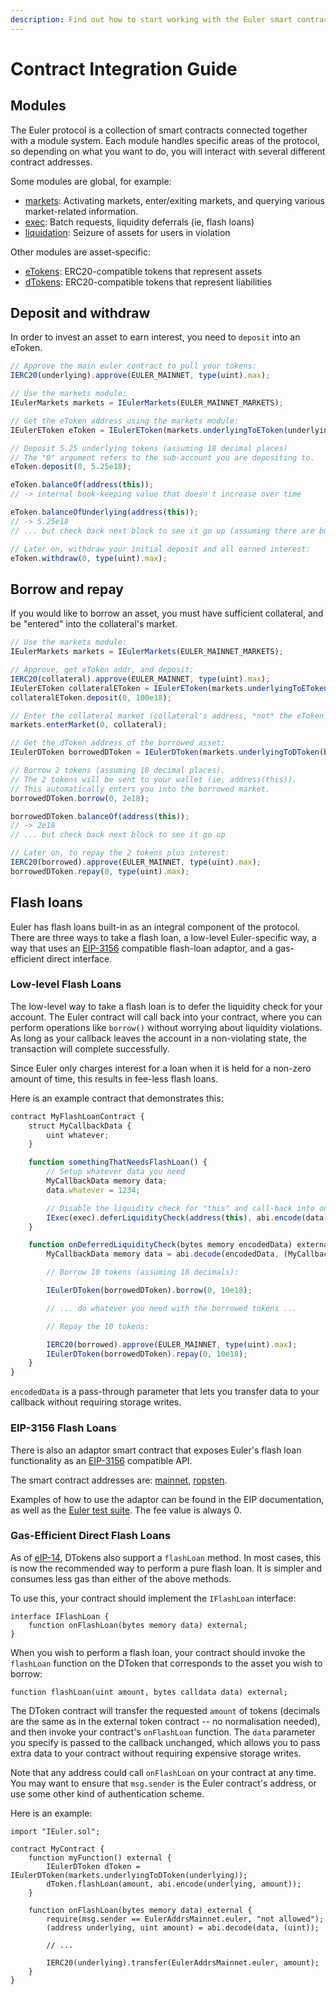 ```yaml
---
description: Find out how to start working with the Euler smart contracts
---
```


# Contract Integration Guide

## Modules

The Euler protocol is a collection of smart contracts connected together with a module system. Each module handles specific areas of the protocol, so depending on what you want to do, you will interact with several different contract addresses.

Some modules are global, for example:

* [markets](https://docs.euler.finance/developers/contract-reference#ieulermarkets): Activating markets, enter/exiting markets, and querying various market-related information.
* [exec](https://docs.euler.finance/developers/contract-reference#ieulerexec): Batch requests, liquidity deferrals (ie, flash loans)
* [liquidation](https://docs.euler.finance/developers/contract-reference#ieulerliquidation): Seizure of assets for users in violation

Other modules are asset-specific:

* [eTokens](https://docs.euler.finance/developers/contract-reference#ieuleretoken): ERC20-compatible tokens that represent assets
* [dTokens](https://docs.euler.finance/developers/contract-reference#ieulerdtoken): ERC20-compatible tokens that represent liabilities

## Deposit and withdraw

In order to invest an asset to earn interest, you need to `deposit` into an eToken.

```javascript
// Approve the main euler contract to pull your tokens:
IERC20(underlying).approve(EULER_MAINNET, type(uint).max);

// Use the markets module:
IEulerMarkets markets = IEulerMarkets(EULER_MAINNET_MARKETS);

// Get the eToken address using the markets module:
IEulerEToken eToken = IEulerEToken(markets.underlyingToEToken(underlying));

// Deposit 5.25 underlying tokens (assuming 18 decimal places)
// The "0" argument refers to the sub-account you are depositing to.
eToken.deposit(0, 5.25e18);

eToken.balanceOf(address(this));
// -> internal book-keeping value that doesn't increase over time

eToken.balanceOfUnderlying(address(this));
// -> 5.25e18
// ... but check back next block to see it go up (assuming there are borrowers)

// Later on, withdraw your initial deposit and all earned interest:
eToken.withdraw(0, type(uint).max);
```

## Borrow and repay

If you would like to borrow an asset, you must have sufficient collateral, and be "entered" into the collateral's market.

```javascript
// Use the markets module:
IEulerMarkets markets = IEulerMarkets(EULER_MAINNET_MARKETS);

// Approve, get eToken addr, and deposit:
IERC20(collateral).approve(EULER_MAINNET, type(uint).max);
IEulerEToken collateralEToken = IEulerEToken(markets.underlyingToEToken(collateral));
collateralEToken.deposit(0, 100e18);

// Enter the collateral market (collateral's address, *not* the eToken address):
markets.enterMarket(0, collateral);

// Get the dToken address of the borrowed asset:
IEulerDToken borrowedDToken = IEulerDToken(markets.underlyingToDToken(borrowed));

// Borrow 2 tokens (assuming 18 decimal places).
// The 2 tokens will be sent to your wallet (ie, address(this)).
// This automatically enters you into the borrowed market.
borrowedDToken.borrow(0, 2e18);

borrowedDToken.balanceOf(address(this));
// -> 2e18
// ... but check back next block to see it go up

// Later on, to repay the 2 tokens plus interest:
IERC20(borrowed).approve(EULER_MAINNET, type(uint).max);
borrowedDToken.repay(0, type(uint).max);
```

## Flash loans

Euler has flash loans built-in as an integral component of the protocol. There are three ways to take a flash loan, a low-level Euler-specific way, a way that uses an [EIP-3156](https://eips.ethereum.org/EIPS/eip-3156) compatible flash-loan adaptor, and a gas-efficient direct interface.

### Low-level Flash Loans

The low-level way to take a flash loan is to defer the liquidity check for your account. The Euler contract will call back into your contract, where you can perform operations like `borrow()` without worrying about liquidity violations. As long as your callback leaves the account in a non-violating state, the transaction will complete successfully.

Since Euler only charges interest for a loan when it is held for a non-zero amount of time, this results in fee-less flash loans.

Here is an example contract that demonstrates this:

```javascript
contract MyFlashLoanContract {
    struct MyCallbackData {
        uint whatever;
    }

    function somethingThatNeedsFlashLoan() {
        // Setup whatever data you need
        MyCallbackData memory data;
        data.whatever = 1234;

        // Disable the liquidity check for "this" and call-back into onDeferredLiquidityCheck:
        IExec(exec).deferLiquidityCheck(address(this), abi.encode(data));
    }

    function onDeferredLiquidityCheck(bytes memory encodedData) external override {
        MyCallbackData memory data = abi.decode(encodedData, (MyCallbackData));

        // Borrow 10 tokens (assuming 18 decimals):

        IEulerDToken(borrowedDToken).borrow(0, 10e18);

        // ... do whatever you need with the borrowed tokens ...

        // Repay the 10 tokens:

        IERC20(borrowed).approve(EULER_MAINNET, type(uint).max);
        IEulerDToken(borrowedDToken).repay(0, 10e18);
    }
}
```

`encodedData` is a pass-through parameter that lets you transfer data to your callback without requiring storage writes.

### EIP-3156 Flash Loans

There is also an adaptor smart contract that exposes Euler's flash loan functionality as an [EIP-3156](https://eips.ethereum.org/EIPS/eip-3156) compatible API.

The smart contract addresses are: [mainnet](https://etherscan.io/address/0x07df2ad9878F8797B4055230bbAE5C808b8259b3), [ropsten](https://ropsten.etherscan.io/address/0x0e60a8406a94787842f07221d2Fb5Bf19856CeA5).

Examples of how to use the adaptor can be found in the EIP documentation, as well as the [Euler test suite](https://github.com/euler-xyz/euler-contracts/blob/master/contracts/test/FlashLoanAdaptorTest.sol). The fee value is always 0.

### Gas-Efficient Direct Flash Loans

As of [eIP-14](https://forum.euler.finance/t/eip-14-contract-upgrades/305), DTokens also support a `flashLoan` method. In most cases, this is now the recommended way to perform a pure flash loan. It is simpler and consumes less gas than either of the above methods. 

To use this, your contract should implement the `IFlashLoan` interface:

    interface IFlashLoan {
        function onFlashLoan(bytes memory data) external;
    }

When you wish to perform a flash loan, your contract should invoke the `flashLoan` function on the DToken that corresponds to the asset you wish to borrow:

    function flashLoan(uint amount, bytes calldata data) external;

The DToken contract will transfer the requested `amount` of tokens (decimals are the same as in the external token contract -- no normalisation needed), and then invoke your contract's `onFlashLoan` function. The `data` parameter you specify is passed to the callback unchanged, which allows you to pass extra data to your contract without requiring expensive storage writes.

Note that any address could call `onFlashLoan` on your contract at any time. You may want to ensure that `msg.sender` is the Euler contract's address, or use some other kind of authentication scheme.

Here is an example:

    import "IEuler.sol";

    contract MyContract {
        function myFunction() external {
            IEulerDToken dToken = IEulerDToken(markets.underlyingToDToken(underlying));
            dToken.flashLoan(amount, abi.encode(underlying, amount));
        }

        function onFlashLoan(bytes memory data) external {
            require(msg.sender == EulerAddrsMainnet.euler, "not allowed");
            (address underlying, uint amount) = abi.decode(data, (uint));

            // ...

            IERC20(underlying).transfer(EulerAddrsMainnet.euler, amount);
        }
    }
